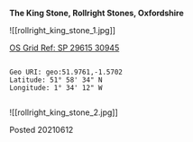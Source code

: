 **The King Stone, Rollright Stones, Oxfordshire**

![[rollright_king_stone_1.jpg]]

[OS Grid Ref: SP 29615 30945](https://osmaps.ordnancesurvey.co.uk/51.97619,-1.57026,7/pin)

```

Geo URI: geo:51.9761,-1.5702
Latitude: 51° 58' 34" N
Longitude: 1° 34' 12" W
    
```

![[rollright_king_stone_2.jpg]]

Posted 20210612